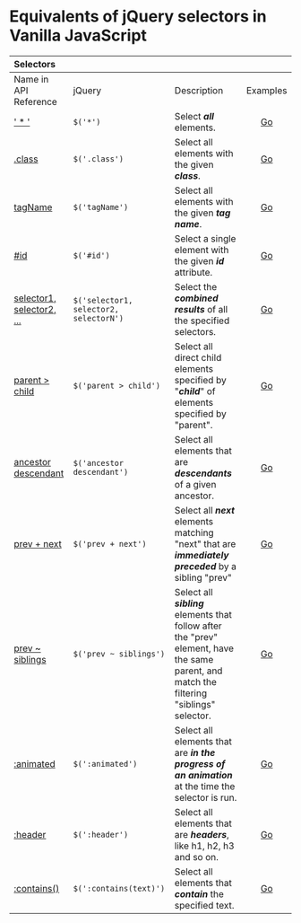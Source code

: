 # Equivalents of jQuery selectors in Vanilla JavaScript

| **Selectors** ||||
|:--|:--|:--|:--:|
| Name in<br>API Reference | jQuery | Description | Examples |
| [' * '](https://api.jquery.com/all-selector/) | `$('*')` | Select **_all_** elements. | [Go](?all/) |
| [.class](https://api.jquery.com/class-selector/) | `$('.class')` | Select all elements with the given **_class_**. | [Go](?class/) |
| [tagName](https://api.jquery.com/element-selector/) | `$('tagName')` | Select all elements with the given **_tag name_**. | [Go](?tag/) |
| [#id](https://api.jquery.com/id-selector/) | `$('#id')` | Select a single element with the given **_id_** attribute. | [Go](?id/) |
| [selector1, selector2, ...](https://api.jquery.com/multiple-selector/) | `$('selector1, selector2, selectorN')` | Select the **_combined results_** of all the specified selectors. | [Go](?multiple/) |
| [parent > child](https://api.jquery.com/child-selector/) | `$('parent > child')` | Select all direct child elements specified by "**_child_**" of elements specified by "parent". | [Go](?child/) |
| [ancestor descendant](https://api.jquery.com/descendant-selector/) | `$('ancestor descendant')` | Select all elements that are **_descendants_** of a given ancestor. | [Go](?descendants/) |
| [prev + next](https://api.jquery.com/next-adjacent-Selector/) | `$('prev + next')` | Select all **_next_** elements matching "next" that are **_immediately preceded_** by a sibling "prev" | [Go](?next/) |
| [prev ~ siblings](https://api.jquery.com/next-siblings-selector/) | `$('prev ~ siblings')` | Select all **_sibling_** elements that follow after the "prev" element, have the same parent, and match the filtering "siblings" selector. | [Go](?siblings/) |
| [:animated](https://api.jquery.com/animated-selector/) | `$(':animated')` | Select all elements that are **_in the progress of an animation_** at the time the selector is run. | [Go](?animated/) |
| [:header](https://api.jquery.com/header-selector/) | `$(':header')` | Select all elements that are **_headers_**, like h1, h2, h3 and so on. | [Go](?header/) |
| [:contains()](https://api.jquery.com/contains-selector/) | `$(':contains(text)')` | Select all elements that **_contain_** the specified text. | [Go](?contains/) |
